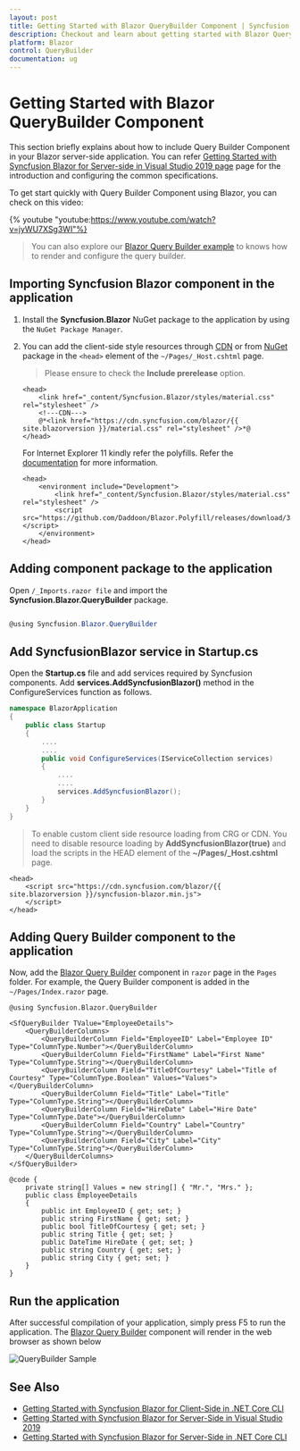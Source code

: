 ```yaml
---
layout: post
title: Getting Started with Blazor QueryBuilder Component | Syncfusion
description: Checkout and learn about getting started with Blazor QueryBuilder component of Syncfusion, and more details.
platform: Blazor
control: QueryBuilder
documentation: ug
---
```


# Getting Started with Blazor QueryBuilder Component

This section briefly explains about how to include Query Builder Component in your Blazor server-side  application. You can refer [Getting Started with Syncfusion Blazor for Server-side in Visual Studio 2019 page](https://blazor.syncfusion.com/documentation/getting-started/blazor-server-side-visual-studio-2019/) page for the introduction and configuring the common specifications.

To get start quickly with Query Builder Component using Blazor, you can check on this video:

{% youtube
"youtube:https://www.youtube.com/watch?v=jyWU7XSg3WI"%}

> You can also explore our [Blazor Query Builder example](https://blazor.syncfusion.com/demos/query-builder/default-functionalities?theme=bootstrap4) to knows how to render and configure the query builder.

## Importing Syncfusion Blazor component in the application

1. Install the **Syncfusion.Blazor** NuGet package to the application by using the `NuGet Package Manager`.

2. You can add the client-side style resources through [CDN](https://blazor.syncfusion.com/documentation/appearance/themes#cdn-reference) or from [NuGet](https://blazor.syncfusion.com/documentation/appearance/themes#static-web-assets) package in the `<head>` element of the `~/Pages/_Host.cshtml` page.

    > Please ensure to check the **Include prerelease** option.

    ```cshtml
    <head>
        <link href="_content/Syncfusion.Blazor/styles/material.css" rel="stylesheet" />
        <!---CDN--->
        @*<link href="https://cdn.syncfusion.com/blazor/{{ site.blazorversion }}/material.css" rel="stylesheet" />*@
    </head>
    ```

    For Internet Explorer 11 kindly refer the polyfills. Refer the [documentation](https://blazor.syncfusion.com/documentation/common/how-to/render-blazor-server-app-in-ie/) for more information.

    ```cshtml
    <head>
        <environment include="Development">
            <link href="_content/Syncfusion.Blazor/styles/material.css" rel="stylesheet" />
            <script src="https://github.com/Daddoon/Blazor.Polyfill/releases/download/3.0.1/blazor.polyfill.min.js"></script>
        </environment>
    </head>
    ```

## Adding component package to the application

Open `/_Imports.razor file` and import the **Syncfusion.Blazor.QueryBuilder** package.

```csharp

@using Syncfusion.Blazor.QueryBuilder

```

## Add SyncfusionBlazor service in Startup.cs

Open the **Startup.cs** file and add services required by Syncfusion components. Add **services.AddSyncfusionBlazor()** method in the ConfigureServices function as follows.

```csharp
namespace BlazorApplication
{
    public class Startup
    {
        ....
        ....
        public void ConfigureServices(IServiceCollection services)
        {
            ....
            ....
            services.AddSyncfusionBlazor();
        }
    }
}
```

> To enable custom client side resource loading from CRG or CDN. You need to disable resource loading by **AddSyncfusionBlazor(true)** and load the scripts in the HEAD element of the **~/Pages/_Host.cshtml** page.

```cshtml
<head>
    <script src="https://cdn.syncfusion.com/blazor/{{ site.blazorversion }}/syncfusion-blazor.min.js">
    </script>
</head>
```

## Adding Query Builder component to the application

Now, add the [Blazor Query Builder](https://www.syncfusion.com/blazor-components/blazor-query-builder) component in `razor` page in the `Pages` folder. For example, the Query Builder component is added in the `~/Pages/Index.razor` page.

```cshtml
@using Syncfusion.Blazor.QueryBuilder

<SfQueryBuilder TValue="EmployeeDetails">
    <QueryBuilderColumns>
        <QueryBuilderColumn Field="EmployeeID" Label="Employee ID" Type="ColumnType.Number"></QueryBuilderColumn>
        <QueryBuilderColumn Field="FirstName" Label="First Name" Type="ColumnType.String"></QueryBuilderColumn>
        <QueryBuilderColumn Field="TitleOfCourtesy" Label="Title of Courtesy" Type="ColumnType.Boolean" Values="Values"></QueryBuilderColumn>
        <QueryBuilderColumn Field="Title" Label="Title" Type="ColumnType.String"></QueryBuilderColumn>
        <QueryBuilderColumn Field="HireDate" Label="Hire Date" Type="ColumnType.Date"></QueryBuilderColumn>
        <QueryBuilderColumn Field="Country" Label="Country" Type="ColumnType.String"></QueryBuilderColumn>
        <QueryBuilderColumn Field="City" Label="City" Type="ColumnType.String"></QueryBuilderColumn>
    </QueryBuilderColumns>
</SfQueryBuilder>

@code {
    private string[] Values = new string[] { "Mr.", "Mrs." };
    public class EmployeeDetails
    {
        public int EmployeeID { get; set; }
        public string FirstName { get; set; }
        public bool TitleOfCourtesy { get; set; }
        public string Title { get; set; }
        public DateTime HireDate { get; set; }
        public string Country { get; set; }
        public string City { get; set; }
    }
}

```

## Run the application

After successful compilation of your application, simply press F5 to run the application. The [Blazor Query Builder](https://www.syncfusion.com/blazor-components/blazor-query-builder) component will render in the web browser as shown below

![QueryBuilder Sample](https://ej2.syncfusion.com/products/images/querybuilder/readme.gif)

## See Also

* [Getting Started with Syncfusion Blazor for Client-Side in .NET Core CLI](https://blazor.syncfusion.com/documentation/getting-started/blazor-webassembly-dotnet-cli/)
* [Getting Started with Syncfusion Blazor for Server-Side in Visual Studio 2019](https://blazor.syncfusion.com/documentation/getting-started/blazor-server-side-visual-studio-2019/)
* [Getting Started with Syncfusion Blazor for Server-Side in .NET Core CLI](https://blazor.syncfusion.com/documentation/getting-started/blazor-server-side-dotnet-cli/)